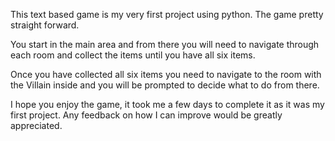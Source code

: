 
This text based game is my very first project using python. The game pretty straight forward.

You start in the main area and from there you will need to navigate 
through each room and collect the items until you have all six items.

Once you have collected all six items you need to navigate to the room
with the Villain inside and you will be prompted to decide what to do from there.

I hope you enjoy the game, it took me a few days to complete it as it was my first project.
Any feedback on how I can improve would be greatly appreciated.
